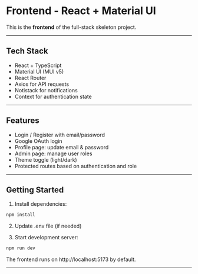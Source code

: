 # Frontend - React + Material UI

This is the **frontend** of the full-stack skeleton project.

---

## Tech Stack

- React + TypeScript
- Material UI (MUI v5)
- React Router
- Axios for API requests
- Notistack for notifications
- Context for authentication state

---

## Features

- Login / Register with email/password
- Google OAuth login
- Profile page: update email & password
- Admin page: manage user roles
- Theme toggle (light/dark)
- Protected routes based on authentication and role

---

## Getting Started

1. Install dependencies:

```bash
npm install
```

2. Update .env file (if needed)

3. Start development server:

```bash
npm run dev
```

The frontend runs on http://localhost:5173 by default.

---
